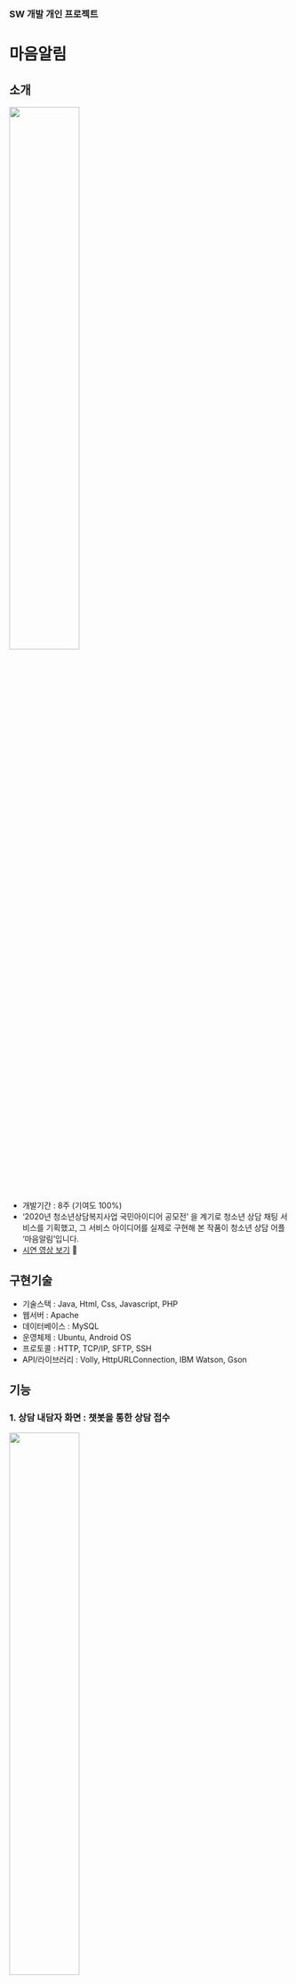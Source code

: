 ### SW 개발 개인 프로젝트

# 마음알림

## 소개

<span><img src="img/intro.png" width = 50%></span>

- 개발기간 : 8주 (기여도 100%)
- ‘2020년 청소년상담복지사업 국민아이디어 공모전’ 을 계기로 청소년 상담 채팅 서비스를 기획했고, 그 서비스 아이디어를 실제로 구현해 본 작품이 청소년 상담 어플 ‘마음알림’입니다.
- [시연 영상 보기](https://youtu.be/9dNp8FtCwFk) 👀

## 구현기술

- 기술스택 : Java, Html, Css, Javascript, PHP
- 웹서버 : Apache
- 데이터베이스 : MySQL
- 운영체제 : Ubuntu, Android OS
- 프로토콜 : HTTP, TCP/IP, SFTP, SSH
- API/라이브러리 : Volly, HttpURLConnection, IBM Watson, Gson

## 기능

### 1. 상담 내담자 화면 : 챗봇을 통한 상담 접수

<span><img src="img/1.png" width = 50%></span>

### 2. 상담사 화면 : 상담 접수 내역 실시간 확인

<span><img src="img/2.png" width = 50%></span>

### 3. 상담 내담자 & 상담사 : 실시간 채팅

<span><img src="img/3.png" width = 50%></span>

### 4. 상담사 화면 : 상담내용 요약 정리 및 제출 / 저장 내용 확인

<span><img src="img/4.png" width = 50%></span>

### 5. 상담사 화면 : 마이페이지 → 상담 기록 보관

<span><img src="img/5.png" width = 50%></span>

### 6. 상담 내담자 화면 : 대시보드 포스트

<span><img src="img/6.png" width = 50%></span>

### 7. 상담 내담자 화면 : 내 상담 기록 게시물 삭제

<span><img src="img/7.png" width = 50%></span>

### 8. 상담 내담자 화면 : 챗봇 일기 작성

<span><img src="img/8.png" width = 50%></span>

### 9. 상담 내담자 화면 : 챗봇 일기 수정 및 삭제

<span><img src="img/9.png" width = 50%></span>

### 10. 회원가입 및 로그인

<span><img src="img/10.png" width = 50%></span>
